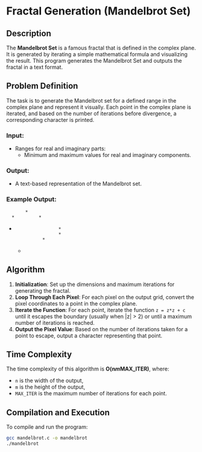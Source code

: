 # Fractal Generation (Mandelbrot Set)

## Description

The **Mandelbrot Set** is a famous fractal that is defined in the complex plane. It is generated by iterating a simple mathematical formula and visualizing the result. This program generates the Mandelbrot Set and outputs the fractal in a text format.

## Problem Definition

The task is to generate the Mandelbrot set for a defined range in the complex plane and represent it visually. Each point in the complex plane is iterated, and based on the number of iterations before divergence, a corresponding character is printed.

### Input:

- Ranges for real and imaginary parts:
  - Minimum and maximum values for real and imaginary components.

### Output:

- A text-based representation of the Mandelbrot set.

### Example Output:

           *
      *         *

-                     *
                      *
                *
  -

## Algorithm

1. **Initialization**: Set up the dimensions and maximum iterations for generating the fractal.
2. **Loop Through Each Pixel**: For each pixel on the output grid, convert the pixel coordinates to a point in the complex plane.
3. **Iterate the Function**: For each point, iterate the function `z = z*z + c` until it escapes the boundary (usually when |z| > 2) or until a maximum number of iterations is reached.
4. **Output the Pixel Value**: Based on the number of iterations taken for a point to escape, output a character representing that point.

## Time Complexity

The time complexity of this algorithm is **O(n*m*MAX_ITER)**, where:

- `n` is the width of the output,
- `m` is the height of the output,
- `MAX_ITER` is the maximum number of iterations for each point.

## Compilation and Execution

To compile and run the program:

```bash
gcc mandelbrot.c -o mandelbrot
./mandelbrot
```
